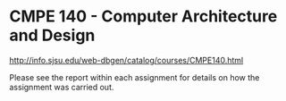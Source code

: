 # CMPE 140 - Computer Architecture and Design
http://info.sjsu.edu/web-dbgen/catalog/courses/CMPE140.html

Please see the report within each assignment for details on how the assignment was carried out.
